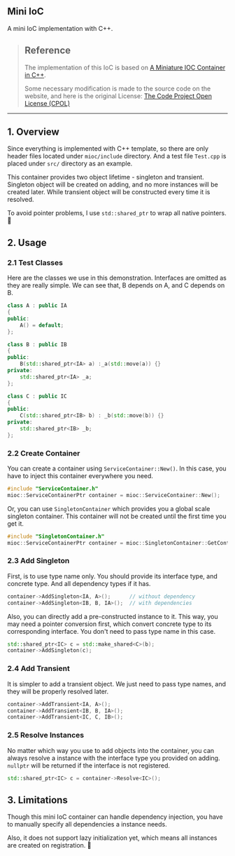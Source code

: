 ## Mini IoC

A mini IoC implementation with C++.

> ## Reference
>
> The implementation of this IoC is based on [A Miniature IOC Container in C++](https://www.codeproject.com/Articles/1029836/A-miniature-IOC-Container-in-Cplusplus).
>
> Some necessary modification is made to the source code on the website, and here is the original License: [The Code Project Open License (CPOL)](https://www.codeproject.com/info/cpol10.aspx)

---

## 1. Overview

Since everything is implemented with C++ template, so there are only header files located under `mioc/include` directory. And a test file `Test.cpp` is placed under `src/` directory as an example.

This container provides two object lifetime - singleton and transient. Singleton object will be created on adding, and no more instances will be created later. While transient object will be constructed every time it is resolved.

To avoid pointer problems, I use `std::shared_ptr` to wrap all native pointers. 🙂

## 2. Usage

### 2.1 Test Classes

Here are the classes we use in this demonstration. Interfaces are omitted as they are really simple. We can see that, B depends on A, and C depends on B.

```cpp
class A : public IA
{
public:
    A() = default;
};

class B : public IB
{
public:
    B(std::shared_ptr<IA> a) :_a(std::move(a)) {}
private:
    std::shared_ptr<IA> _a;
};

class C : public IC
{
public:
    C(std::shared_ptr<IB> b) : _b(std::move(b)) {}
private:
    std::shared_ptr<IB> _b;
};
```

### 2.2 Create Container

You can create a container using `ServiceContainer::New()`. In this case, you have to inject this container everywhere you need.

```c++
#include "ServiceContainer.h"
mioc::ServiceContainerPtr container = mioc::ServiceContainer::New();
```

Or, you can use `SingletonContainer` which provides you a global scale singleton container. This container will not be created until the first time you get it.

```c++
#include "SingletonContainer.h"
mioc::ServiceContainerPtr container = mioc::SingletonContainer::GetContainer();
```

### 2.3 Add Singleton

First, is to use type name only. You should provide its interface type, and concrete type. And all dependency types if it has.

```cpp
container->AddSingleton<IA, A>();      // without dependency
container->AddSingleton<IB, B, IA>();  // with dependencies
```

Also, you can directly add a pre-constructed instance to it. This way, you may need a pointer conversion first, which convert concrete type to its corresponding interface. You don't need to pass type name in this case.

```c++
std::shared_ptr<IC> c = std::make_shared<C>(b);
container->AddSingleton(c);
```

### 2.4 Add Transient

It is simpler to add a transient object. We just need to pass type names, and they will be properly resolved later.

```c++
container->AddTransient<IA, A>();
container->AddTransient<IB, B, IA>();
container->AddTransient<IC, C, IB>();
```

### 2.5 Resolve Instances

No matter which way you use to add objects into the container, you can always resolve a instance with the interface type you provided on adding. `nullptr` will be returned if the interface is not registered.

```c++
std::shared_ptr<IC> c = container->Resolve<IC>();
```

## 3. Limitations

Though this mini IoC container can handle dependency injection, you have to manually specify all dependencies a instance needs.

Also, it does not support lazy initialization yet, which means all instances are created on registration. 🥲

